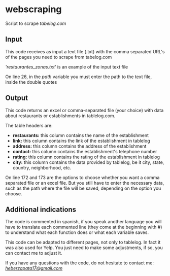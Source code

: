 # webscraping
Script to scrape *tabelog.com*

## Input
This code receives as input a text file (.txt) with the comma separated URL's of the pages you need to scrape from tabelog.com

*'restaurantes_zonas.txt'* is an example of the input text file

On line 26, in the *path* variable you must enter the path to the text file, inside the double quotes

## Output
This code returns an excel or comma-separated file (your choice) with data about restaurants or establishments in tablelog.com.

The table headers are: 
- **restaurants:** this column contains the name of the establishment
- **link:** this column contains the link of the establishment in tablelog
- **address:** this column contains the address of the establishment
- **contact:** this column contains the establishment's telephone number
- **rating:** this column contains the rating of the establishment in tablelog
- **city:** this column contains the data provided by tablelog, be it city, state, country, neighborhood, etc.

On line 172 and 173 are the options to choose whether you want a comma separated file or an excel file. But you still have to enter the necessary data, such as the path where the file will be saved, depending on the option you choose.

## Additional indications

The code is commented in spanish, if you speak another language you will have to translate each commented line (they come at the beginning with #) to understand what each function does or what each variable saves.

This code can be adapted to different pages, not only to tablelog. In fact it was also used for Yelp. You just need to make some adjustments, if so, you can contact me to adjust it.

If you have any questions with the code, do not hesitate to contact me: *heberzapata17@gmail.com*
